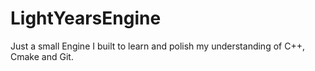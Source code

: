 # LightYearsEngine
Just a small Engine I built to learn and polish my understanding of C++, Cmake and Git.
